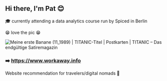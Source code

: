 ## Hi there, I'm Pat :blush:
:mortar_board: currently attending a data analytics course run by Spiced in Berlin

😁 love the pic 😁

![Meine erste Banane (11_1989) | TITANIC-Titel | Postkarten | TITANIC – Das endgültige Satiremagazin](https://github.com/user-attachments/assets/0e0459ed-71c8-496a-a860-2d67e4693643)


### ➡️ <https://www.workaway.info> <br/>
Website recommendation for travelers/digital nomads 🌴


<!--
**paprikaa888/paprikaa888** is a ✨ _special_ ✨ repository because its `README.md` (this file) appears on your GitHub profile.

Here are some ideas to get you started:

- 🔭 I’m currently working on ...
- 🌱 I’m currently learning ...
- 👯 I’m looking to collaborate on ...
- 🤔 I’m looking for help with ...
- 💬 Ask me about ...
- 📫 How to reach me: ...
- 😄 Pronouns: ...
- ⚡ Fun fact: ...
-->
